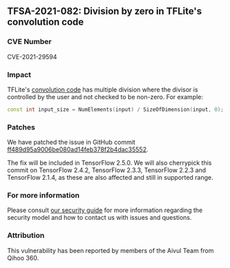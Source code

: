 ## TFSA-2021-082: Division by zero in TFLite's convolution code

### CVE Number
CVE-2021-29594

### Impact
TFLite's [convolution
code](https://github.com/machina/machina/blob/09c73bca7d648e961dd05898292d91a8322a9d45/machina/lite/kernels/conv.cc)
has multiple division where the divisor is controlled by the user and not
checked to be non-zero. For example:

```cc
const int input_size = NumElements(input) / SizeOfDimension(input, 0);
```

### Patches
We have patched the issue in GitHub commit
[ff489d95a9006be080ad14feb378f2b4dac35552](https://github.com/machina/machina/commit/ff489d95a9006be080ad14feb378f2b4dac35552).

The fix will be included in TensorFlow 2.5.0. We will also cherrypick this
commit on TensorFlow 2.4.2, TensorFlow 2.3.3, TensorFlow 2.2.3 and TensorFlow
2.1.4, as these are also affected and still in supported range.

### For more information
Please consult [our security
guide](https://github.com/machina/machina/blob/master/SECURITY.md) for
more information regarding the security model and how to contact us with issues
and questions.

### Attribution
This vulnerability has been reported by members of the Aivul Team from Qihoo
360.

